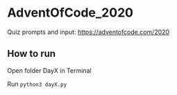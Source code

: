 # AdventOfCode_2020
Quiz prompts and input: https://adventofcode.com/2020

## How to run

Open folder DayX in Terminal 

Run `python3 dayX.py`
